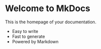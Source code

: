 # Welcome to MkDocs

This is the homepage of your documentation.

- Easy to write
- Fast to generate
- Powered by Markdown